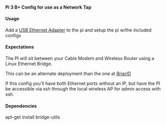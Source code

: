 #### Pi 3 B+ Config for use as a Network Tap 

#### Usage
Add a [USB Ethernet Adapter](https://www.amazon.com/gp/product/B00FFJ0RKE/) to the pi and setup the pi w/the included configs

#### Expectations
The PI will sit between your Cable Modem and Wireless Router using a Linux Ethernet Bridge.

This can be an alternate deployment than the one at [BriarID](https://github.com/musicmancorley/BriarIDS)

If this config you'll have both Ethernet ports without an IP, but have the PI be accessible via ssh through the local wireless AP for admin access with ssh. 

#### Dependencies 
apt-get install bridge-utils

